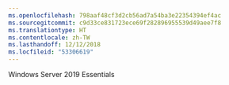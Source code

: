```yaml
---
ms.openlocfilehash: 798aaf48cf3d2cb56ad7a54ba3e22354394ef4ac
ms.sourcegitcommit: c9d33ce831723ece69f282896955539d49aee7f8
ms.translationtype: HT
ms.contentlocale: zh-TW
ms.lasthandoff: 12/12/2018
ms.locfileid: "53306619"
---
```

Windows Server 2019 Essentials
